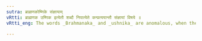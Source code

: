 ```yaml
---
sutra: ब्राह्मणकोष्णिके संज्ञायाम्
vRtti: ब्राह्मणक उष्णिक इत्येतौ शब्दौ निपात्येते कन्प्रत्ययान्तौ संज्ञायां विषये ॥
vRtti_eng: The words _Brahmanaka_ and _ushnika_ are anomalous, when they are a Name.

---
```

